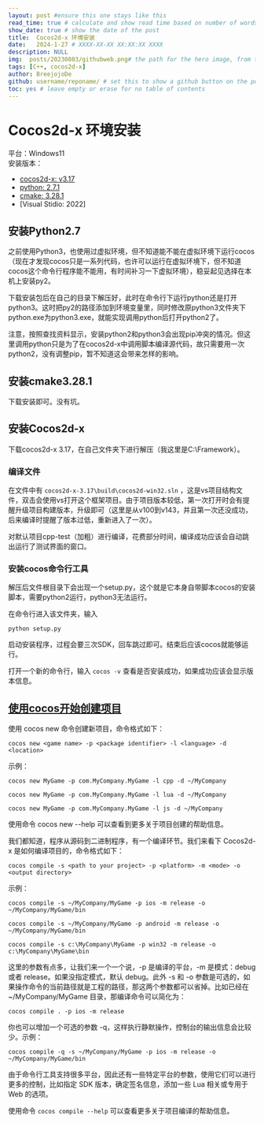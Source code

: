 ```yaml
---
layout: post #ensure this one stays like this
read_time: true # calculate and show read time based on number of words
show_date: true # show the date of the post
title:  Cocos2d-x 环境安装
date:   2024-1-27 # XXXX-XX-XX XX:XX:XX XXXX
description: NULL
img:  posts/20230803/githubweb.png# the path for the hero image, from the image folder (if the image is directly on the image folder, just the filename is needed)
tags: [C++, cocos2d-x]
author: BreejojoDe
github: username/reponame/ # set this to show a github button on the post
toc: yes # leave empty or erase for no table of contents
---
```




# Cocos2d-x 环境安装
平台：Windows11  
安装版本：
- [cocos2d-x: v3.17](https://www.cocos.com/cocos2dx-download)
- [python: 2.7.1](https://www.python.org/downloads/)
- [cmake: 3.28.1](https://cmake.org/download/)
- [Visual Stidio: 2022]

## 安装Python2.7
之前使用Python3，也使用过虚拟环境，但不知道能不能在虚拟环境下运行cocos（现在才发现cocos只是一系列代码，也许可以运行在虚拟环境下，但不知道cocos这个命令行程序能不能用，有时间补习一下虚拟环境），稳妥起见选择在本机上安装py2。

下载安装包后在自己的目录下解压好，此时在命令行下运行python还是打开python3。这时把py2的路径添加到环境变量里，同时修改原python3文件夹下python.exe为python3.exe，就能实现调用python后打开python2了。

注意，按照查找资料显示，安装python2和python3会出现pip冲突的情况。但这里调用python只是为了在cocos2d-x中调用脚本编译源代码，故只需要用一次python2，没有调整pip，暂不知道这会带来怎样的影响。  

## 安装cmake3.28.1
下载安装即可。没有坑。  

## 安装Cocos2d-x
下载cocos2d-x 3.17，在自己文件夹下进行解压（我这里是C:\Framework）。  

### 编译文件
在文件中有 `cocos2d-x-3.17\build\cocos2d-win32.sln` ，这是vs项目结构文件，双击会使用vs打开这个框架项目。由于项目版本较低，第一次打开时会有提醒升级项目构建版本，升级即可（这里是从v100到v143，并且第一次还没成功，后来编译时提醒了版本过低，重新进入了一次）。  

对默认项目cpp-test（加粗）进行编译，花费部分时间，编译成功应该会自动跳出运行了测试界面的窗口。

### 安装cocos命令行工具
解压后文件根目录下会出现一个setup.py，这个就是它本身自带脚本cocos的安装脚本，需要python2运行，python3无法运行。  

在命令行进入该文件夹，输入
```
python setup.py
```
启动安装程序，过程会要三次SDK，回车跳过即可。结束后应该cocos就能够运行。  

打开一个新的命令行，输入 ```cocos -v``` 查看是否安装成功，如果成功应该会显示版本信息。


## [使用cocos开始创建项目](https://docs.cocos.com/cocos2d-x/manual/zh/editors_and_tools/cocosCLTool.html)

使用 cocos new 命令创建新项目，命令格式如下：
```
cocos new <game name> -p <package identifier> -l <language> -d <location>
```
示例：
```
cocos new MyGame -p com.MyCompany.MyGame -l cpp -d ~/MyCompany

cocos new MyGame -p com.MyCompany.MyGame -l lua -d ~/MyCompany

cocos new MyGame -p com.MyCompany.MyGame -l js -d ~/MyCompany
```
使用命令 cocos new --help 可以查看到更多关于项目创建的帮助信息。


我们都知道，程序从源码到二进制程序，有一个编译环节。我们来看下 Cocos2d-x 是如何编译项目的，命令格式如下：
```
cocos compile -s <path to your project> -p <platform> -m <mode> -o <output directory>
```
示例：
```
cocos compile -s ~/MyCompany/MyGame -p ios -m release -o ~/MyCompany/MyGame/bin

cocos compile -s ~/MyCompany/MyGame -p android -m release -o ~/MyCompany/MyGame/bin

cocos compile -s c:\MyCompany\MyGame -p win32 -m release -o c:\MyCompany\MyGame\bin
```
这里的参数有点多，让我们来一个一个说，-p 是编译的平台，-m 是模式：debug 或者 release。如果没指定模式，默认 debug。此外 -s 和 -o 参数是可选的，如果操作命令的当前路径就是工程的路径，那这两个参数都可以省掉。比如已经在 ~/MyCompany/MyGame 目录，那编译命令可以简化为：
```
cocos compile . -p ios -m release
```
你也可以增加一个可选的参数 -q，这样执行静默操作，控制台的输出信息会比较少。示例：
```
cocos compile -q -s ~/MyCompany/MyGame -p ios -m release -o ~/MyCompany/MyGame/bin
```
由于命令行工具支持很多平台，因此还有一些特定平台的参数，使用它们可以进行更多的控制，比如指定 SDK 版本，确定签名信息，添加一些 Lua 相关或专用于 Web 的选项。

使用命令 ```cocos compile --help``` 可以查看更多关于项目编译的帮助信息。